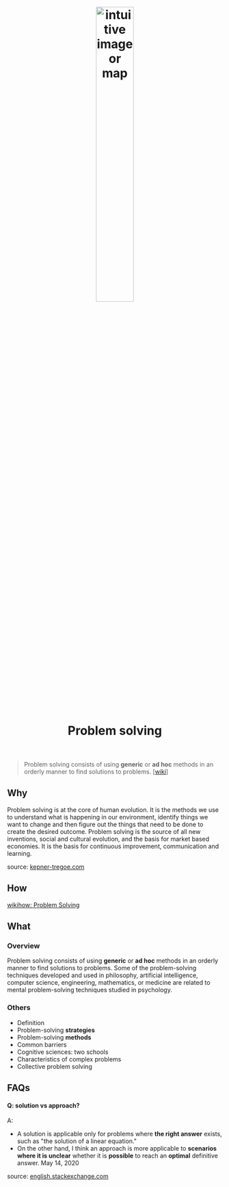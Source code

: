 <h1 align="center">
<br>
	<a href="https://www.wikiwand.com/en/Problem_solving">
  <img src="https://i.imgur.com/GDaAXvW.png" alt="intuitive image or map" width=42%">
  </a>
  <br><br>
Problem solving 
  <br><br>
</h1>


> Problem solving consists of using **generic** or **ad hoc** methods in an orderly manner to find solutions to problems. [[wiki](https://www.wikiwand.com/en/Problem_solving)]

## Why 

Problem solving is at the core of human evolution. It is the methods we use to understand what is happening in our environment, identify things we want to change and then figure out the things that need to be done to create the desired outcome. Problem solving is the source of all new inventions, social and cultural evolution, and the basis for market based economies. It is the basis for continuous improvement, communication and learning. 

source: [kepner-tregoe.com](https://www.kepner-tregoe.com/blog/what-is-problem-solving-and-why-is-it-important/)

## How

[wikihow: Problem Solving](https://www.wikihow.com/Category:Problem-Solving) 


## What 

### Overview

Problem solving consists of using **generic** or **ad hoc** methods in an orderly manner to find solutions to problems. Some of the problem-solving techniques developed and used in philosophy, artificial intelligence, computer science, engineering, mathematics, or medicine are related to mental problem-solving techniques studied in psychology.


### Others

* Definition
* Problem-solving **strategies**
* Problem-solving **methods**
* Common barriers
* Cognitive sciences: two schools
* Characteristics of complex problems
* Collective problem solving


## FAQs

#### Q: solution vs approach?

A: 

* A solution is applicable only for problems where **the right answer** exists, such as "the solution of a linear equation."
* On the other hand, I think an approach is more applicable to **scenarios where it is unclear** whether it is **possible** to reach an **optimal** definitive answer. May 14, 2020

source: [english.stackexchange.com](https://english.stackexchange.com/questions/534321/solution-vs-approach-in-academic-writing)


